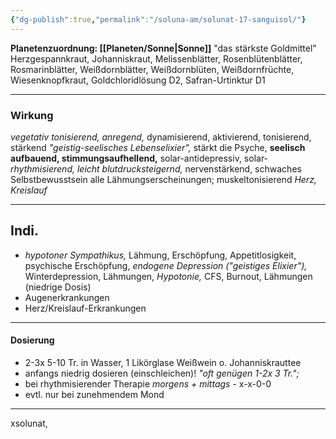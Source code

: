 ```yaml
---
{"dg-publish":true,"permalink":"/soluna-am/solunat-17-sanguisol/"}
---
```


**Planetenzuordnung: [[Planeten/Sonne\|Sonne]]**
"das stärkste Goldmittel"
Herzgespannkraut, Johanniskraut, Melissenblätter, Rosenblütenblätter, Rosmarinblätter, Weißdornblätter, Weißdornblüten, Weißdornfrüchte, Wiesenknopfkraut, Goldchloridlösung D2, Safran-Urtinktur D1
* * *
### Wirkung
*vegetativ tonisierend, anregend,* dynamisierend, aktivierend, tonisierend, stärkend
*"geistig-seelisches Lebenselixier",* stärkt die Psyche, **seelisch aufbauend, stimmungsaufhellend,** solar-antidepressiv, 
solar-*rhythmisierend,* *leicht blutdrucksteigernd,* 
nervenstärkend, schwaches Selbstbewusstsein
alle Lähmungserscheinungen; muskeltonisierend
*Herz, Kreislauf*
***
## Indi.
* *hypotoner Sympathikus,* Lähmung, Erschöpfung, Appetitlosigkeit, psychische Erschöpfung, *endogene Depression ("geistiges Elixier"),* Winterdepression, Lähmungen, *Hypotonie,* CFS, Burnout, Lähmungen (niedrige Dosis)
* Augenerkrankungen 
* Herz/Kreislauf-Erkrankungen
* * *
#### Dosierung
- 2-3x 5-10 Tr. 
in Wasser, 1 Likörglase Weißwein o. Johanniskrauttee
- anfangs niedrig dosieren (einschleichen)! *"oft genügen 1-2x 3 Tr.";*  
- bei rhythmisierender Therapie *morgens + mittags* - x-x-0-0
- evtl. nur bei zunehmendem Mond
***
xsolunat, 